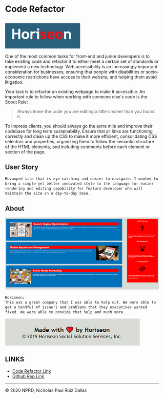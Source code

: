 # Code Refactor
## 

![L1 logo](./photos/L1.png)

One of the most common tasks for front-end and junior developers is to take existing code and refactor it to either meet a certain set of standards or implement a new technology. Web accessibility is an increasingly important consideration for businesses, ensuring that people with disabilities or socio-economic restrictions have access to their website, and helping them avoid litigation.

Your task is to refactor an existing webpage to make it accessible. An important rule to follow when working with someone else's code is the Scout Rule:

> Always leave the code you are editing a little cleaner than you found it.

To impress clients, you should always go the extra mile and improve their codebase for long term sustainability. Ensure that all links are functioning correctly and clean up the CSS to make it more efficient, consolidating CSS selectors and properties, organizing them to follow the semantic structure of the HTML elements, and including comments before each element or section of the page.

## User Story

```
Revamped site that is eye catching and easier to navigate. I wanted to bring a simple yet better innovated style to the language for easier rendering and editing capability for feature developer who will maintain the site on a day-to-day base.
```

## About
![website logo](./photos/website.png)

```
Horiseon:
This was a great company that I was able to help out. We were able to get a handful of issue's and problems that they executives wanted fixed. We were able to provide that help and much more.

```

![Footer logo](./photos/Footer.png)


## LINKS

- [Code Refactor Link](https://nicholasd-uci.github.io/code-refactor/)
- [Github Rep Link](https://github.com/nicholasd-uci/code-refactor)

- - -
© 2020 NPRD, Nicholas Paul Ruiz Dallas

